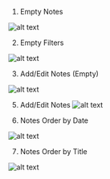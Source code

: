 1. Empty Notes

![alt text](https://github.com/PratikSymz/Note-App/blob/main/app/src/main/res/screen_captures/notes_empty.png?raw=true)

2. Empty Filters

![alt text](https://github.com/PratikSymz/Note-App/blob/main/app/src/main/res/screen_captures/notes_empty_filters.png?raw=true)

3. Add/Edit Notes (Empty)  

![alt text](https://github.com/PratikSymz/Note-App/blob/main/app/src/main/res/screen_captures/add_edit_note_empty.png?raw=true)

5. Add/Edit Notes
![alt text](https://github.com/PratikSymz/Note-App/blob/main/app/src/main/res/screen_captures/add_edit_note.png?raw=true)

6. Notes Order by Date

![alt text](https://github.com/PratikSymz/Note-App/blob/main/app/src/main/res/screen_captures/notes_order_1.png?raw=true)

7. Notes Order by Title

![alt text](https://github.com/PratikSymz/Note-App/blob/main/app/src/main/res/screen_captures/notes_order_2.png?raw=true)